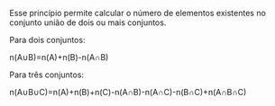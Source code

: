 Esse princípio permite calcular o número de elementos existentes no conjunto união de dois ou mais conjuntos.

Para dois conjuntos:

n(A∪B)=n(A)+n(B)-n(A∩B)

Para três conjuntos:

n(A∪B∪C)=n(A)+n(B)+n(C)-n(A∩B)-n(A∩C)-n(B∩C)+n(A∩B∩C)